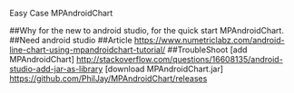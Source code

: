 Easy Case MPAndroidChart

##Why
  for the new to android studio,
  for the quick start MPAndroidChart.
##Need
  android studio
##Article
  https://www.numetriclabz.com/android-line-chart-using-mpandroidchart-tutorial/
##TroubleShoot
  [add MPAndroidChart]  http://stackoverflow.com/questions/16608135/android-studio-add-jar-as-library
  [download MPAndroidChart.jar]  https://github.com/PhilJay/MPAndroidChart/releases
  

  
